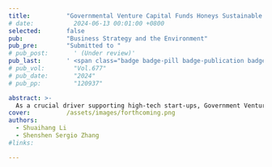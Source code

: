 ```yaml
---
title:          "Governmental Venture Capital Funds Honeys Sustainable Investment"
# date:           2024-06-13 00:01:00 +0800
selected:       false
pub:            "Business Strategy and the Environment"
pub_pre:        "Submitted to "
# pub_post:       ' (Under review)'
pub_last:       ' <span class="badge badge-pill badge-publication badge-success-2">2<sup>nd</sup> author/span>'
# pub_vol:        "Vol.677"
# pub_date:       "2024"
# pub_pp:         "120937"

abstract: >-
  As a crucial driver supporting high-tech start-ups, Government Venture Capital funds are preferred by governments worldwide for their combination of "visible" and "invisible" hand, which raises the question of whether it can incentivize companies to improve their environmental governance and social responsibility performance. This article investigates the impact of GVC funds on the ESG performance of firms based on data from 5,000 listed companies on the Shanghai and Shenzhen A Stock from 2000 to 2022. The results indicate that, GVC funds indeed motivate firms to enhance their ESG performance, as evidenced by endogeneity settlements and robustness tests; mechanism tests reveal that, GVC funds enhance ESG performance by guiding social capital, incentivizing innovation, and fostering political connections; heterogeneity analyses show that the positive impact of GVC funds on ESG performance is more pronounced if the fund scale is larger, or the firms are state-owned and in their mature stages.
cover:          /assets/images/forthcoming.png
authors:
  - Shuaihang Li
  - Shenshen Sergio Zhang
#links:

---
```

